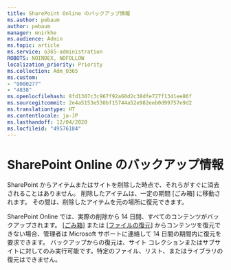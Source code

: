 ```yaml
---
title: SharePoint Online のバックアップ情報
ms.author: pebaum
author: pebaum
manager: mnirkhe
ms.audience: Admin
ms.topic: article
ms.service: o365-administration
ROBOTS: NOINDEX, NOFOLLOW
localization_priority: Priority
ms.collection: Adm_O365
ms.custom:
- "9000277"
- "4838"
ms.openlocfilehash: 8fd1307c3c967f92a60d2c38dfe727f1341ee86f
ms.sourcegitcommit: 2e4a5153e530bf15744a52e982eeb0d99757e9d2
ms.translationtype: HT
ms.contentlocale: ja-JP
ms.lasthandoff: 12/04/2020
ms.locfileid: "49576184"
---
```

# <a name="sharepoint-online-backup-information"></a>SharePoint Online のバックアップ情報

SharePoint からアイテムまたはサイトを削除した時点で、それらがすぐに消去されることはありません。 削除したアイテムは、一定の期間 [ごみ箱] に移動されます。 その間は、削除したアイテムを元の場所に復元できます。

SharePoint Online では、実際の削除から 14 日間、すべてのコンテンツがバックアップされます。 [[ごみ箱]](https://support.microsoft.com/office/restore-deleted-items-from-the-site-collection-recycle-bin-5fa924ee-16d7-487b-9a0a-021b9062d14b) または [[ファイルの復元]](https://support.microsoft.com/office/restore-your-onedrive-fa231298-759d-41cf-bcd0-25ac53eb8a15) からコンテンツを復元できない場合、管理者は Microsoft サポートに連絡して 14 日間の期間内に復元を要求できます。 バックアップからの復元は、サイト コレクションまたはサブサイトに対してのみ実行可能です。特定のファイル、リスト、またはライブラリの復元はできません。
